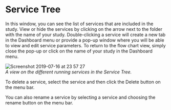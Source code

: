 # Service Tree

In this window, you can see the list of services that are included in the study. View or hide the services by clicking on the arrow next to the folder with the name of your study.  Double-clicking a service will create a new tab in the Dashboard menu or provide a pop-up window where you will be able to view and edit service parameters. To return to the flow chart view, simply close the pop-up or click on the name of your study in the Dashboard menu.

![Screenshot 2019-07-16 at 23 57 27](https://user-images.githubusercontent.com/32800795/61332867-a8289900-a825-11e9-9ee1-338ecec4d0ed.png) <br/>
*A view on the different running services in the Service Tree.*

To delete a service, select the service and then click the Delete button on the menu bar. 

You can also rename a service by selecting a service and choosing the rename button on the menu bar.
